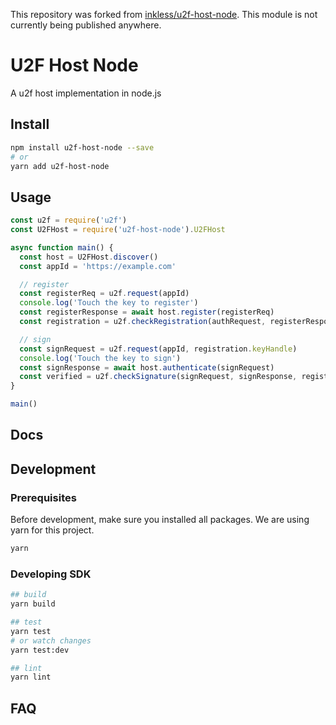 This repository was forked from [inkless/u2f-host-node](https://github.com/inkless/u2f-host-node). This module is not currently being published anywhere.

U2F Host Node
=============

A u2f host implementation in node.js

## Install
```bash
npm install u2f-host-node --save
# or
yarn add u2f-host-node
```

## Usage
```javascript
const u2f = require('u2f')
const U2FHost = require('u2f-host-node').U2FHost

async function main() {
  const host = U2FHost.discover()
  const appId = 'https://example.com'

  // register
  const registerReq = u2f.request(appId)
  console.log('Touch the key to register')
  const registerResponse = await host.register(registerReq)
  const registration = u2f.checkRegistration(authRequest, registerResponse)

  // sign
  const signRequest = u2f.request(appId, registration.keyHandle)
  console.log('Touch the key to sign')
  const signResponse = await host.authenticate(signRequest)
  const verified = u2f.checkSignature(signRequest, signResponse, registration.publicKey)
}

main()
```

## Docs

## Development
### Prerequisites
Before development, make sure you installed all packages. We are using yarn for this project.

```bash
yarn
```

### Developing SDK
```bash
## build
yarn build

## test
yarn test
# or watch changes
yarn test:dev

## lint
yarn lint
```

## FAQ

